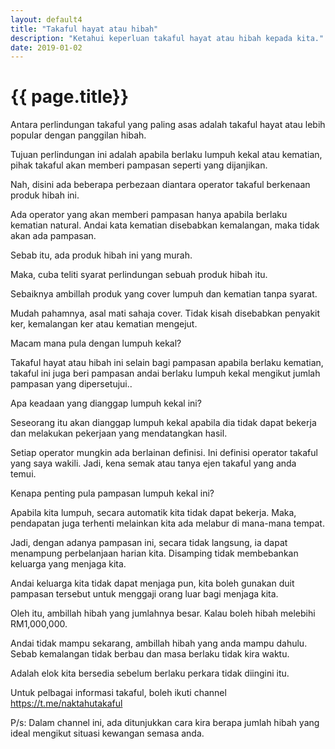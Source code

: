 ```yaml
---
layout: default4
title: "Takaful hayat atau hibah"
description: "Ketahui keperluan takaful hayat atau hibah kepada kita."
date: 2019-01-02
---
```


# {{ page.title}}

Antara perlindungan takaful yang paling asas adalah takaful hayat atau lebih popular dengan panggilan hibah. 

Tujuan perlindungan ini adalah apabila berlaku lumpuh kekal atau kematian, pihak takaful akan memberi pampasan seperti yang dijanjikan. 

Nah, disini ada beberapa perbezaan diantara operator takaful berkenaan produk hibah ini. 

Ada operator yang akan memberi pampasan hanya apabila berlaku kematian natural. Andai kata kematian disebabkan kemalangan, maka tidak akan ada pampasan.  

Sebab itu, ada produk hibah ini yang murah. 

Maka, cuba teliti syarat perlindungan sebuah produk hibah itu. 

Sebaiknya ambillah produk yang cover lumpuh dan kematian tanpa syarat. 

Mudah pahamnya, asal mati sahaja cover. Tidak kisah disebabkan penyakit ker, kemalangan ker atau kematian mengejut. 

Macam mana pula dengan lumpuh kekal?

Takaful hayat atau hibah ini selain bagi pampasan apabila berlaku kematian, takaful ini juga beri pampasan andai berlaku lumpuh kekal mengikut jumlah pampasan yang dipersetujui.. 

Apa keadaan yang dianggap lumpuh kekal ini?

Seseorang itu akan dianggap lumpuh kekal apabila dia tidak dapat bekerja dan melakukan pekerjaan yang mendatangkan hasil. 

Setiap operator mungkin ada berlainan definisi. Ini definisi operator takaful yang saya wakili. Jadi, kena semak atau tanya ejen takaful yang anda temui.  

Kenapa penting pula pampasan lumpuh kekal ini?

Apabila kita lumpuh, secara automatik kita tidak dapat bekerja. Maka, pendapatan juga terhenti melainkan kita ada melabur di mana-mana tempat.

Jadi, dengan adanya pampasan ini, secara tidak langsung, ia dapat menampung perbelanjaan harian kita. Disamping tidak membebankan keluarga yang menjaga kita.

Andai keluarga kita tidak dapat menjaga pun, kita boleh gunakan duit pampasan tersebut untuk menggaji orang luar bagi menjaga kita. 

Oleh itu, ambillah hibah yang jumlahnya besar. Kalau boleh hibah melebihi RM1,000,000. 

Andai tidak mampu sekarang, ambillah hibah yang anda mampu dahulu. Sebab kemalangan tidak berbau dan masa berlaku tidak kira waktu.  

Adalah elok kita bersedia sebelum berlaku perkara tidak diingini itu. 

Untuk pelbagai informasi takaful, boleh ikuti channel <https://t.me/naktahutakaful>

P/s: Dalam channel ini, ada ditunjukkan cara kira berapa jumlah hibah yang ideal mengikut situasi kewangan semasa anda. 
